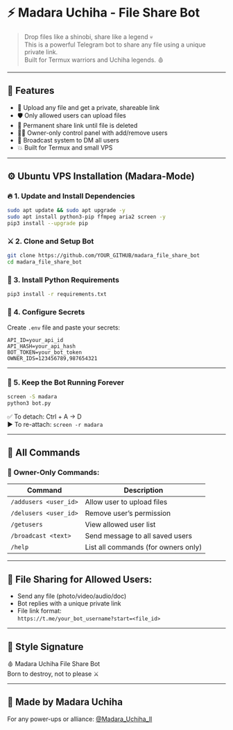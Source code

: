 # ⚡ Madara Uchiha - File Share Bot

> Drop files like a shinobi, share like a legend 💀  
> This is a powerful Telegram bot to share any file using a unique private link.  
> Built for Termux warriors and Uchiha legends. 🩸

---

## 🔧 Features

- 📎 Upload any file and get a private, shareable link
- 🛡 Only allowed users can upload files
- 🔁 Permanent share link until file is deleted
- 🧑‍💻 Owner-only control panel with add/remove users
- 📣 Broadcast system to DM all users
- 💥 Built for Termux and small VPS

---

## ⚙️ Ubuntu VPS Installation (Madara-Mode)

### 🔥 1. Update and Install Dependencies

```bash
sudo apt update && sudo apt upgrade -y
sudo apt install python3-pip ffmpeg aria2 screen -y
pip3 install --upgrade pip
```

### ⚔️ 2. Clone and Setup Bot

```bash
git clone https://github.com/YOUR_GITHUB/madara_file_share_bot
cd madara_file_share_bot
```

### 🧙 3. Install Python Requirements

```bash
pip3 install -r requirements.txt
```

### 🧾 4. Configure Secrets

Create `.env` file and paste your secrets:

```
API_ID=your_api_id
API_HASH=your_api_hash
BOT_TOKEN=your_bot_token
OWNER_IDS=123456789,987654321
```

---

### 🔁 5. Keep the Bot Running Forever

```bash
screen -S madara
python3 bot.py
```

✅ To detach: Ctrl + A → D  
▶️ To re-attach: `screen -r madara`

---

## 🧠 All Commands

### 👑 Owner-Only Commands:
| Command | Description |
|--------|-------------|
| `/addusers <user_id>` | Allow user to upload files |
| `/delusers <user_id>` | Remove user’s permission |
| `/getusers` | View allowed user list |
| `/broadcast <text>` | Send message to all saved users |
| `/help` | List all commands (for owners only) |

---

## 📎 File Sharing for Allowed Users:
- Send any file (photo/video/audio/doc)
- Bot replies with a unique private link
- File link format:  
  `https://t.me/your_bot_username?start=<file_id>`

---

## 👑 Style Signature

🩸 Madara Uchiha File Share Bot  
Born to destroy, not to please ⚔️

---

## 🐲 Made by Madara Uchiha

For any power-ups or alliance: [@Madara_Uchiha_lI](https://t.me/Madara_Uchiha_lI)
